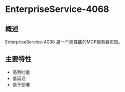 # EnterpriseService-4068

## 概述

EnterpriseService-4068 是一个高性能的MCP服务器实现。

## 主要特性

- 高吞吐量
- 低延迟
- 易于部署
